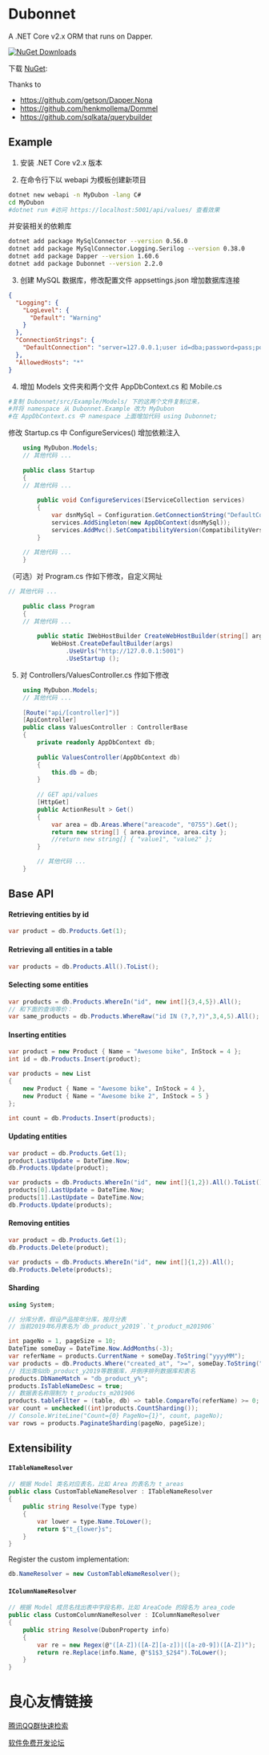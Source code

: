 # Dubonnet
A .NET Core v2.x ORM that runs on Dapper.

[![NuGet Downloads](https://img.shields.io/nuget/dt/Dubonnet.svg)](https://www.nuget.org/packages/Dubonnet/)


下载 [NuGet](https://www.nuget.org/packages/Dubonnet):

Thanks to 

 * https://github.com/getson/Dapper.Nona
 * https://github.com/henkmollema/Dommel
 * https://github.com/sqlkata/querybuilder

## Example

1. 安装 .NET Core v2.x 版本

2. 在命令行下以 webapi 为模板创建新项目
```bash
dotnet new webapi -n MyDubon -lang C#
cd MyDubon
#dotnet run #访问 https://localhost:5001/api/values/ 查看效果
```
并安装相关的依赖库
```bash
dotnet add package MySqlConnector --version 0.56.0
dotnet add package MySqlConnector.Logging.Serilog --version 0.38.0
dotnet add package Dapper --version 1.60.6
dotnet add package Dubonnet --version 2.2.0
```
3. 创建 MySQL 数据库，修改配置文件 appsettings.json 增加数据库连接

```json
{
  "Logging": {
    "LogLevel": {
      "Default": "Warning"
    }
  },
  "ConnectionStrings": {
    "DefaultConnection": "server=127.0.0.1;user id=dba;password=pass;port=3306;database=db_mobile;SslMode=none"
  },
  "AllowedHosts": "*"
}
```

4. 增加 Models 文件夹和两个文件 AppDbContext.cs 和 Mobile.cs
```bash
#复制 Dubonnet/src/Example/Models/ 下的这两个文件复制过来，
#并将 namespace 从 Dubonnet.Example 改为 MyDubon
#在 AppDbContext.cs 中 namespace 上面增加代码 using Dubonnet;
```
修改 Startup.cs 中 ConfigureServices() 增加依赖注入
```csharp
	using MyDubon.Models;
	// 其他代码 ...
	
    public class Startup
    {
    // 其他代码 ...
    
		public void ConfigureServices(IServiceCollection services)
		{
			var dsnMySql = Configuration.GetConnectionString("DefaultConnection");
			services.AddSingleton(new AppDbContext(dsnMySql));
			services.AddMvc().SetCompatibilityVersion(CompatibilityVersion.Version_2_1);
		}
	
	// 其他代码 ...
	}
```
（可选）对 Program.cs 作如下修改，自定义网址
```csharp
// 其他代码 ...
	
    public class Program
    {
    // 其他代码 ...
    
        public static IWebHostBuilder CreateWebHostBuilder(string[] args) =>
            WebHost.CreateDefaultBuilder(args)
                .UseUrls("http://127.0.0.1:5001")
                .UseStartup ();
```

5. 对 Controllers/ValuesController.cs 作如下修改
```csharp
	using MyDubon.Models;
    // 其他代码 ...
    
    [Route("api/[controller]")]
    [ApiController]
    public class ValuesController : ControllerBase
    {
        private readonly AppDbContext db;
        		
        public ValuesController(AppDbContext db)
        {
            this.db = db;
        }
        
        // GET api/values
        [HttpGet]
        public ActionResult > Get()
        {
            var area = db.Areas.Where("areacode", "0755").Get();
            return new string[] { area.province, area.city };
            //return new string[] { "value1", "value2" };
        }

        // 其他代码 ...
    }
```


 

## Base API

#### Retrieving entities by id
```csharp
var product = db.Products.Get(1);
```

#### Retrieving all entities in a table
```csharp
var products = db.Products.All().ToList();
```

#### Selecting some entities
```csharp
var products = db.Products.WhereIn("id", new int[]{3,4,5}).All();
// 和下面的查询等价：
var same_products = db.Products.WhereRaw("id IN (?,?,?)",3,4,5).All();
```

#### Inserting entities
```csharp
var product = new Product { Name = "Awesome bike", InStock = 4 };
int id = db.Products.Insert(product);
```
```csharp
var products = new List 
{
    new Product { Name = "Awesome bike", InStock = 4 },
    new Product { Name = "Awesome bike 2", InStock = 5 }
};

int count = db.Products.Insert(products);
```
#### Updating entities
```csharp
var product = db.Products.Get(1);
product.LastUpdate = DateTime.Now;
db.Products.Update(product);
```
```csharp
var products = db.Products.WhereIn("id", new int[]{1,2}).All().ToList();
products[0].LastUpdate = DateTime.Now;
products[1].LastUpdate = DateTime.Now;
db.Products.Update(products);
```
#### Removing entities
```csharp
var product = db.Products.Get(1);
db.Products.Delete(product);
```
```csharp
var products = db.Products.WhereIn("id", new int[]{1,2}).All();
db.Products.Delete(products);
```

#### Sharding
```csharp
using System;

// 分库分表，假设产品按年分库，按月分表
// 当前2019年6月表名为`db_product_y2019`.`t_product_m201906`

int pageNo = 1, pageSize = 10;
DateTime someDay = DateTime.Now.AddMonths(-3);
var referName = products.CurrentName + someDay.ToString("yyyyMM");
var products = db.Products.Where("created_at", ">=", someDay.ToString("yyyy-MM-dd"));
// 找出类似db_product_y2019等数据库，并倒序排列数据库和表名
products.DbNameMatch = "db_product_y%";
products.IsTableNameDesc = true;
// 数据表名称限制为 t_products_m201906
products.tableFilter = (table, db) => table.CompareTo(referName) >= 0;
var count = unchecked((int)products.CountSharding());
// Console.WriteLine("Count={0} PageNo={1}", count, pageNo);
var rows = products.PaginateSharding(pageNo, pageSize);
```

 

## Extensibility

#### `ITableNameResolver`
```csharp
// 根据 Model 类名对应表名，比如 Area 的表名为 t_areas
public class CustomTableNameResolver : ITableNameResolver
{
    public string Resolve(Type type)
    {
        var lower = type.Name.ToLower();
        return $"t_{lower}s";
    }
}
```

Register the custom implementation:
```csharp
db.NameResolver = new CustomTableNameResolver();
```

#### `IColumnNameResolver`
```csharp
// 根据 Model 成员名找出表中字段名称，比如 AreaCode 的段名为 area_code
public class CustomColumnNameResolver : IColumnNameResolver
{
    public string Resolve(DubonProperty info)
    {
        var re = new Regex(@"([A-Z])([A-Z][a-z])|([a-z0-9])([A-Z])");
        return re.Replace(info.Name, @"$1$3_$2$4").ToLower();
    }
}
```


 # 良心友情链接

[腾讯QQ群快速检索](http://u.720life.cn/s/8cf73f7c)

[软件免费开发论坛](http://u.720life.cn/s/bbb01dc0)